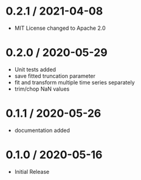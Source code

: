 # 0.2.1 / 2021-04-08

  * MIT License changed to Apache 2.0

# 0.2.0 / 2020-05-29

  * Unit tests added
  * save fitted truncation parameter
  * fit and transform multiple time series separately
  * trim/chop NaN values

# 0.1.1 / 2020-05-26

  * documentation added

# 0.1.0 / 2020-05-16

  * Initial Release
